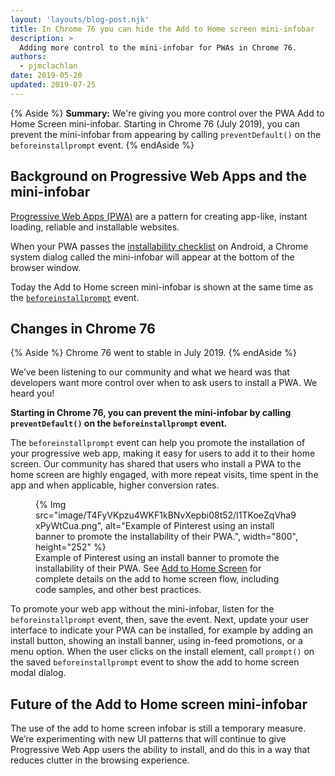 ```yaml
---
layout: 'layouts/blog-post.njk'
title: In Chrome 76 you can hide the Add to Home screen mini-infobar
description: >
  Adding more control to the mini-infobar for PWAs in Chrome 76.
authors:
  - pjmclachlan
date: 2019-05-20
updated: 2019-07-25
---
```


{% Aside %}
  **Summary:** We're giving you more control over the PWA Add to Home Screen
  mini-infobar. Starting in Chrome 76 (July 2019), you can prevent the
  mini-infobar from appearing by calling `preventDefault()` on the
  `beforeinstallprompt` event.
{% endAside %}

## Background on Progressive Web Apps and the mini-infobar

[Progressive Web Apps (PWA)](https://developers.google.com/web/progressive-web-apps/) are a pattern for
creating app-like, instant loading, reliable and installable websites.

When your PWA passes the
[installability checklist](https://developers.google.com//web/fundamentals/app-install-banners/#criteria) on
Android, a Chrome system dialog called  the mini-infobar will appear at the
bottom of the browser window.

Today the Add to Home screen mini-infobar is shown at the same time as the
[`beforeinstallprompt`](https://developers.google.com//web/fundamentals/app-install-banners/#listen_for_beforeinstallprompt)
event.

## Changes in Chrome 76

{% Aside %}
Chrome 76 went to stable in July 2019.
{% endAside %}

We’ve been listening to our community and what we heard was that developers
want more control over when to ask users to install a PWA.  We heard you!

**Starting in Chrome 76, you can prevent the mini-infobar by calling
`preventDefault()` on the `beforeinstallprompt` event.**

The `beforeinstallprompt` event can help you promote the installation of your
progressive web app, making it easy for users to add it to their home screen.
Our community has shared that users who install a PWA to the home screen are
highly engaged, with more repeat visits, time spent in the app and when
applicable, higher conversion rates.

<figure>
    {% Img src="image/T4FyVKpzu4WKF1kBNvXepbi08t52/I1TKoeZqVha9xPyWtCua.png", alt="Example of Pinterest using an install banner to promote the installability
    of their PWA.", width="800", height="252" %}  <figcaption>
    Example of Pinterest using an install banner to promote the installability
    of their PWA. See <a href="/web/fundamentals/app-install-banners/">Add to
    Home Screen</a> for complete details on the add to home screen flow,
    including code samples, and other best practices.
  </figcaption>
</figure>

To promote your web app without the mini-infobar, listen for the
`beforeinstallprompt` event, then, save the event. Next, update your user
interface to indicate your PWA can be installed, for example by adding an
install button, showing an install banner, using in-feed promotions, or a
menu option. When the user clicks on the install element, call `prompt()` on
the saved `beforeinstallprompt` event to show the add to home screen modal
dialog.


## Future of the Add to Home screen mini-infobar

The use of the add to home screen infobar is still a temporary measure.
We’re experimenting with new UI patterns that will continue to give Progressive
Web App users the ability to install, and do this in a way that reduces
clutter in the browsing experience.
